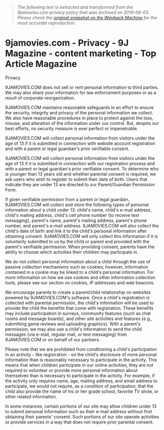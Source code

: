 > *The following text is extracted and transformed from the 9jamovies.com privacy policy that was archived on 2019-06-03. Please check the [original snapshot on the Wayback Machine](https://web.archive.org/web/20190603153932id_/http%3A//9jamovies.com/%3Fpage%3Dprivacy) for the most accurate reproduction.*

# 9jamovies.com - Privacy - 9J Magazine - content marketing - Top Article Magazine

Privacy 

9JAMOVIES.COM does not sell or rent personal information to third parties. We may also share your information for law enforcement purposes or as a result of corporate reorganization. 

9JAMOVIES.COM maintains reasonable safeguards in an effort to ensure the security, integrity and privacy of the personal information we collect. We also have reasonable procedures in place to protect against the loss, misuse, and alteration of the information under our control. But, despite our best efforts, no security measure is ever perfect or impenetrable. 

9JAMOVIES.COM will collect personal information from visitors under the age of 13 if it is submitted in connection with website account registration and with a parent or legal guardian's prior verifiable consent. 

9JAMOVIES.COM will collect personal information from visitors under the age of 13 if it is submitted in connection with our registration process and with a parent or legal guardian's prior verifiable consent. To determine who is younger than 13 years old and whether parental consent is required, we ask users who wish to register to submit their date of birth. Users that indicate they are under 13 are directed to our Parent/Guardian Permission Form. 

If given verifiable permission from a parent or legal guardian, 9JAMOVIES.COM will collect and store the following types of personal information about a child under 13: child's name, child's e-mail address, child's mailing address, child's cell phone number {to receive text messaging}, parent's name, parent's mailing address, parent's phone number, and parent's e-mail address. 9JAMOVIES.COM will also collect the child's date of birth and link it to the child's personal information after obtaining consent. 9JAMOVIES.COM will only collect this information if it is voluntarily submitted to us by the child or parent and provided with the parent's verifiable permission. When providing consent, parents have the ability to choose which activities their children may participate in. 

We do not collect personal information about a child through the use of passive collection mechanisms such as cookies; however, information contained in a cookie may be linked to a child's personal information. For more information on how we use cookies and other information collection tools, please see our section on cookies, IP addresses and web beacons. 

We encourage parents to create a parent/child relationship on websites powered by 9JAMOVIES.COM's software. Once a child's registration is collected with parental permission, the child's information will be used to provide the child the benefits that come with registration. These benefits may include participation in surveys, community features {such as chat rooms and message boards}, and other site activities and features {e.g., submitting game reviews and uploading graphics}. With a parent's permission, we may also use a child's information to send the child messages {via e-mail, regular mail, or text messaging} from 9JAMOVIES.COM or on behalf of our partners. 

Please note that we are prohibited from conditioning a child's participation in an activity - like registration - on the child's disclosure of more personal information than is reasonably necessary to participate in the activity. This means that when children participate in our online activities, they are not required to volunteer or provide more personal information about themselves than is necessary to participate in the activity. For example, if the activity only requires name, age, mailing address, and email address to participate, we would not require, as a condition of participation, that the child also provide the name of his or her grade school, favorite TV show, or other related information. 

In some instances, certain portions of our site may allow children under 13 to submit personal information such as their e-mail address without first obtaining their parents' consent. Such portions of our site operate activities or provide services in a way that does not require prior parental consent. 
